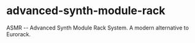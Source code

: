 # advanced-synth-module-rack
ASMR -- Advanced Synth Module Rack System.  A modern alternative to Eurorack.
